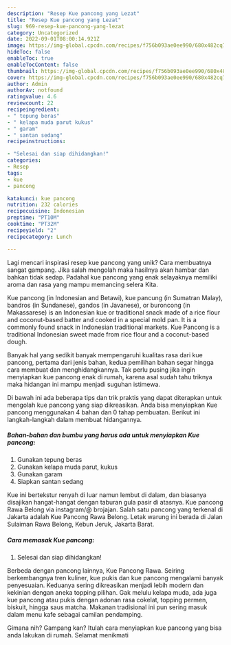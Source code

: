 ```yaml
---
description: "Resep Kue pancong yang Lezat"
title: "Resep Kue pancong yang Lezat"
slug: 969-resep-kue-pancong-yang-lezat
category: Uncategorized
date: 2022-09-01T08:00:14.921Z
image: https://img-global.cpcdn.com/recipes/f756b093ae0ee990/680x482cq70/kue-pancong-foto-resep-utama.jpg
hideToc: false
enableToc: true
enableTocContent: false
thumbnail: https://img-global.cpcdn.com/recipes/f756b093ae0ee990/680x482cq70/kue-pancong-foto-resep-utama.jpg
cover: https://img-global.cpcdn.com/recipes/f756b093ae0ee990/680x482cq70/kue-pancong-foto-resep-utama.jpg
author: Admin
authorAv: notfound
ratingvalue: 4.6
reviewcount: 22
recipeingredient:
- " tepung beras"
- " kelapa muda parut kukus"
- " garam"
- " santan sedang"
recipeinstructions:

- "Selesai dan siap dihidangkan!"
categories:
- Resep
tags:
- kue
- pancong

katakunci: kue pancong 
nutrition: 232 calories
recipecuisine: Indonesian
preptime: "PT10M"
cooktime: "PT32M"
recipeyield: "2"
recipecategory: Lunch

---
```





Lagi mencari inspirasi resep kue pancong yang unik? Cara membuatnya sangat gampang. Jika salah mengolah maka hasilnya akan hambar dan bahkan tidak sedap. Padahal kue pancong yang enak selayaknya memiliki aroma dan rasa yang mampu memancing selera Kita.





Kue pancong (in Indonesian and Betawi), kue pancung (in Sumatran Malay), bandros (in Sundanese), gandos (in Javanese), or buroncong (in Makassarese) is an Indonesian kue or traditional snack made of a rice flour and coconut-based batter and cooked in a special mold pan. It is a commonly found snack in Indonesian traditional markets. Kue Pancong is a traditional Indonesian sweet made from rice flour and a coconut-based dough.

Banyak hal yang sedikit banyak mempengaruhi kualitas rasa dari kue pancong, pertama dari jenis bahan, kedua pemilihan bahan segar hingga cara membuat dan menghidangkannya. Tak perlu pusing jika ingin menyiapkan kue pancong enak di rumah, karena asal sudah tahu triknya maka hidangan ini mampu menjadi suguhan istimewa.






Di bawah ini ada beberapa tips dan trik praktis yang dapat diterapkan untuk mengolah kue pancong yang siap dikreasikan. Anda bisa menyiapkan Kue pancong menggunakan 4 bahan dan 0 tahap pembuatan. Berikut ini langkah-langkah dalam membuat hidangannya.

<!--inarticleads1-->

##### Bahan-bahan dan bumbu yang harus ada untuk menyiapkan Kue pancong:

1. Gunakan  tepung beras
1. Gunakan  kelapa muda parut, kukus
1. Gunakan  garam
1. Siapkan  santan sedang


Kue ini bertekstur renyah di luar namun lembut di dalam, dan biasanya disajikan hangat-hangat dengan taburan gula pasir di atasnya. Kue pancong Rawa Belong via instagram/@ brojajan. Salah satu pancong yang terkenal di Jakarta adalah Kue Pancong Rawa Belong. Letak warung ini berada di Jalan Sulaiman Rawa Belong, Kebun Jeruk, Jakarta Barat. 

<!--inarticleads2-->

##### Cara memasak Kue pancong:


1. Selesai dan siap dihidangkan!

Berbeda dengan pancong lainnya, Kue Pancong Rawa. Seiring berkembangnya tren kuliner, kue pukis dan kue pancong mengalami banyak penyesuaian. Keduanya sering dikreasikan menjadi lebih modern dan kekinian dengan aneka topping pilihan. Gak melulu kelapa muda, ada juga kue pancong atau pukis dengan adonan rasa cokelat, topping permen, biskuit, hingga saus matcha. Makanan tradisional ini pun sering masuk dalam menu kafe sebagai camilan pendamping. 

Gimana nih? Gampang kan? Itulah cara menyiapkan kue pancong yang bisa anda lakukan di rumah. Selamat menikmati
